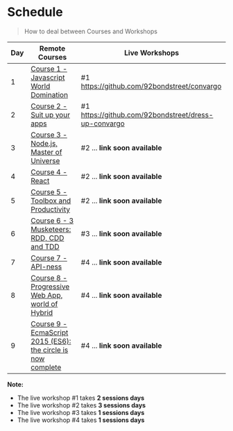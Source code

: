 # Schedule

> How to deal between Courses and Workshops

| Day | Remote Courses | Live Workshops
| --- | --- | ---
| 1 | [Course 1 - Javascript World Domination](https://github.com/92bondstreet/javascript-empire#course-1---javascript-world-domination) | #1 https://github.com/92bondstreet/convargo
| 2 | [Course 2 - Suit up your apps](https://github.com/92bondstreet/javascript-empire#course-2---suit-up-your-apps) | #1 https://github.com/92bondstreet/dress-up-convargo
| 3 | [Course 3 - Node.js, Master of Universe](https://github.com/92bondstreet/javascript-empire#course-3---nodejs-master-of-universe) | #2 ... **link soon available**
| 4 | [Course 4 - React](https://github.com/92bondstreet/javascript-empire#course-4---react) | #2 ... **link soon available**
| 5 | [Course 5 - Toolbox and Productivity](https://github.com/92bondstreet/javascript-empire#course-5---toolbox-and-productivity) | #2 ... **link soon available**
| 6 | [Course 6 - 3 Musketeers: RDD, CDD and TDD](https://github.com/92bondstreet/javascript-empire#course-6---3-musketeers-rdd-cdd-and-tdd) | #3 ... **link soon available**
| 7 | [Course 7 - API-ness](https://github.com/92bondstreet/javascript-empire#course-7---api-ness) | #4 ... **link soon available**
| 8 | [Course 8 - Progressive Web App, world of Hybrid](https://github.com/92bondstreet/javascript-empire#course-8---progressive-web-app-world-of-hybrid) | #4 ... **link soon available**
| 9 | [Course 9 - EcmaScript 2015 (ES6): the circle is now complete](https://github.com/92bondstreet/javascript-empire#course-9---ecmascript-2015-es6-the-circle-is-now-complete) | #4 ... **link soon available**


**Note:**

* The live workshop #1 takes **2 sessions days**
* The live workshop #2 takes **3 sessions days**
* The live workshop #3 takes **1 sessions days**
* The live workshop #4 takes **1 sessions days**
